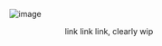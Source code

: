 ![image](https://github.com/user-attachments/assets/ffaded19-a3d2-4d4b-8f04-aa13b152a0c1)


       link link link, clearly wip
